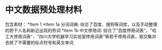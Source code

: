 # 中文数据预处理材料
包含素材：
*Item 1
	*Item 1a 分词词典: 综合了百度、搜狗等词库，以及手动整理的若干人名和新近出现的热词
	*Item 1b 中文停用词: 综合了"百度停用词表"，"哈工大停用词表"，"四川大学机器学习实验室停用词表"等若干停用词表，取交集并去除了不需要的标点符号和英文单词